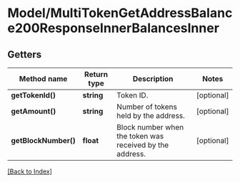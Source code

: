 # Model/MultiTokenGetAddressBalance200ResponseInnerBalancesInner

## Getters

Method name | Return type | Description | Notes
------------ | ------------- | ------------- | -------------
**getTokenId()** | **string** | Token ID. | [optional]
**getAmount()** | **string** | Number of tokens held by the address. | [optional]
**getBlockNumber()** | **float** | Block number when the token was received by the address. | [optional]

[[Back to Index]](../index.md)
